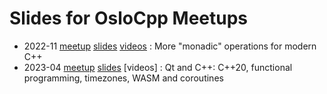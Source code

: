 # Slides for OsloCpp Meetups

* 2022-11 [meetup][1] [slides][2] [videos][3] : More "monadic" operations for modern C++
* 2023-04 [meetup][4] [slides][5] [videos] : Qt and C++: C++20, functional programming, timezones, WASM and coroutines

[1]: https://www.meetup.com/ocppug/events/289063466/
[2]: ./2022-11
[3]: https://youtube.com/playlist?list=PLxsS7Z3M0gy9rihHXkblYw4FiRePV0nAY
[4]: https://www.meetup.com/ocppug/events/292219537/
[5]: ./2023-04